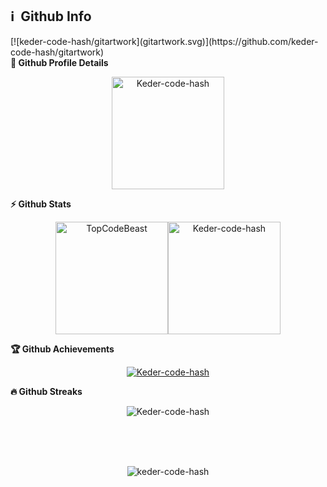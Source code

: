 
  
<h2>ℹ️ &nbsp;Github Info</h2>
[![keder-code-hash/gitartwork](gitartwork.svg)](https://github.com/keder-code-hash/gitartwork)
 <summary>
	<b>🔎 Github Profile Details</b>
</summary>
<p align="center">
	<img height="180em" src="https://github-profile-summary-cards.vercel.app/api/cards/profile-details?username=Keder-code-hash&theme=github_dark" alt="Keder-code-hash" align = "center"/></p>


<summary><b>⚡ Github Stats</b></summary>
<p align="center"><img height="180em" src="https://github-readme-stats.vercel.app/api?username=keder-code-hash&show_icons=true&theme=radical" alt="TopCodeBeast" align = "center"/><img height="180em" src="https://github-readme-stats.vercel.app/api/top-langs?username=Keder-code-hash&show_icons=true&locale=en&layout=compact&hide_border=true&theme=radical" alt="Keder-code-hash" align = "center"/>
	
</p> 
 <summary>
	<b>🏆 Github Achievements</b>
</summary>
<p align="center"> 
	<a href="https://github.com/Keder-code-hash">
		<img src="https://github-profile-trophy.vercel.app/?username=Keder-code-hash&margin-w=5&theme=radical" alt="Keder-code-hash" />
	</a>
</p>

 <summary><b>🔥 Github Streaks</b></summary>
<p align="center">
	<img src="https://github-readme-streak-stats.herokuapp.com/?user=Keder-code-hash&theme=black-ice&hide_border=true&stroke=0000&background=0D1117&ring=e05397&fire=e05397&currStreakLabel=e05397" alt="Keder-code-hash" />
</p>
<br>
<br>
<br>

<p align="center">
	<img src="https://komarev.com/ghpvc/?username=keder-code-hash&label=Profile%20views&color=0e75b6&style=flat" alt="keder-code-hash" />
</p>
